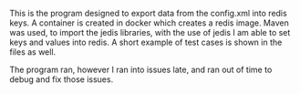 This is the program designed to export data from the config.xml into
redis keys. A container is created in docker which creates a redis image.
Maven was used, to import the jedis libraries, with the use of jedis
I am able to set keys and values into redis. A short example of test
cases is shown in the files as well.

The program ran, however I ran into issues late, and ran out of time
to debug and fix those issues.
